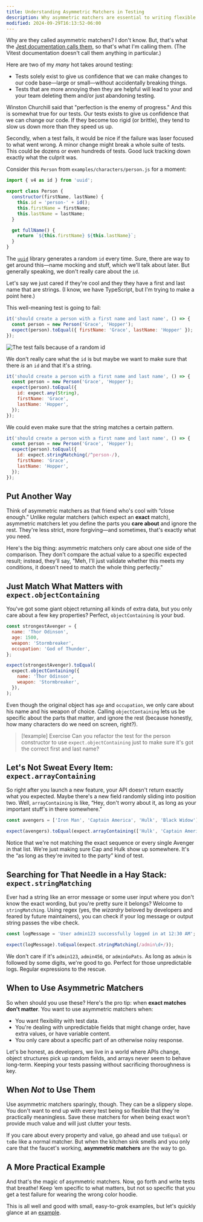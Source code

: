 ```yaml
---
title: Understanding Asymmetric Matchers in Testing
description: Why asymmetric matchers are essential to writing flexible tests.
modified: 2024-09-29T16:13:52-06:00
---
```


Why are they called asymmetric matchers? I don't know. But, that's what the [Jest documentation calls them](https://jestjs.io/docs/expect#asymmetric-matchers), so that's what I'm calling them. (The Vitest documentation doesn't call them anything in particular.)

Here are two of my _many_ hot takes around testing:

- Tests solely exist to give us confidence that we can make changes to our code base—large or small—without accidentally breaking things.
- Tests that are more annoying then they are helpful will lead to your and your team deleting them and/or just abandoning testing.

Winston Churchill said that "perfection is the enemy of progress." And this is somewhat true for our tests. Our tests exists to give us confidence that we can change our code. If they become too rigid (or brittle), they tend to slow us down more than they speed us up.

Secondly, when a test fails, it would be nice if the failure was laser focused to what went wrong. A minor change might break a whole suite of tests. This could be dozens or even hundreds of tests. Good luck tracking down exactly what the culprit was.

Consider this `Person` from `examples/characters/person.js` for a moment:

```javascript
import { v4 as id } from 'uuid';

export class Person {
  constructor(firstName, lastName) {
    this.id = 'person-' + id();
    this.firstName = firstName;
    this.lastName = lastName;
  }

  get fullName() {
    return `${this.firstName} ${this.lastName}`;
  }
}
```

The [`uuid`](https://npm.im/uuid) library generates a random `id` every time. Sure, there are way to get around this—name mocking and stuff, which we'll talk about later. But generally speaking, we don't really care about the `id`.

Let's say we just cared if they're cool and they they have a first and last name that are strings. (I know, we have TypeScript, but I'm trying to make a point here.)

This well-meaning test is going to fail:

```javascript
it('should create a person with a first name and last name', () => {
  const person = new Person('Grace', 'Hopper');
  expect(person).toEqual({ firstName: 'Grace', lastName: 'Hopper' });
});
```

![The test fails because of a random id](assets/failing-test-due-to-random-id.png)

We don't really care what the `id` is but maybe we want to make sure that there _is_ an `id` and that it's a string.

```javascript
it('should create a person with a first name and last name', () => {
  const person = new Person('Grace', 'Hopper');
  expect(person).toEqual({
    id: expect.any(String),
    firstName: 'Grace',
    lastName: 'Hopper',
  });
});
```

We could even make sure that the string matches a certain pattern.

```javascript
it('should create a person with a first name and last name', () => {
  const person = new Person('Grace', 'Hopper');
  expect(person).toEqual({
    id: expect.stringMatching(/^person-/),
    firstName: 'Grace',
    lastName: 'Hopper',
  });
});
```

## Put Another Way

Think of asymmetric matchers as that friend who's cool with “close enough.” Unlike regular matchers (which expect an **exact** match), asymmetric matchers let you define the parts you **care about** and ignore the rest. They're less strict, more forgiving—and sometimes, that's exactly what you need.

Here's the big thing: asymmetric matchers only care about one side of the comparison. They don't compare the actual value to a specific expected result; instead, they'll say, "Meh, I'll just validate whether this meets my conditions, it doesn't need to match the whole thing perfectly."

## Just Match What Matters with `expect.objectContaining`

You've got some giant object returning all kinds of extra data, but you only care about a few key properties? Perfect, `objectContaining` is your bud.

```js
const strongestAvenger = {
  name: 'Thor Odinson',
  age: 1500,
  weapon: 'Stormbreaker',
  occupation: 'God of Thunder',
};

expect(strongestAvenger).toEqual(
  expect.objectContaining({
    name: 'Thor Odinson',
    weapon: 'Stormbreaker',
  }),
);
```

Even though the original object has `age` and `occupation`, we only care about his name and his weapon of choice. Calling `objectContaining` lets us be specific about the parts that matter, and ignore the rest (because honestly, how many characters do we need on screen, right?).

> \[!example] Exercise
> Can you refactor the test for the person constructor to use `expect.objectContaining` just to make sure it's got the correct first and last name?

## Let's Not Sweat Every Item: `expect.arrayContaining`

So right after you launch a new feature, your API doesn't return exactly what you expected. Maybe there's a new field randomly sliding into position two. Well, `arrayContaining` is like, “Hey, don't worry about it, as long as your important stuff's in there somewhere.”

```js
const avengers = ['Iron Man', 'Captain America', 'Hulk', 'Black Widow'];

expect(avengers).toEqual(expect.arrayContaining(['Hulk', 'Captain America']));
```

Notice that we're not matching the exact sequence or every single Avenger in that list. We're just making sure Cap and Hulk show up somewhere. It's the “as long as they're invited to the party” kind of test.

## Searching for That Needle in a Hay Stack: `expect.stringMatching`

Ever had a string like an error message or some user input where you don't know the exact wording, but you're pretty sure it belongs? Welcome to `stringMatching`. Using regex (yes, the _wizardry_ beloved by developers and feared by future maintainers), you can check if your log message or output string passes the vibe check.

```js
const logMessage = 'User admin123 successfully logged in at 12:30 AM';

expect(logMessage).toEqual(expect.stringMatching(/admin\d+/));
```

We don't care if it's `admin123`, `admin456`, or `adminGoPats`. As long as `admin` is followed by some digits, we're good to go. Perfect for those unpredictable logs. Regular expressions to the rescue.

## When to Use Asymmetric Matchers

So when should you use these? Here's the pro tip: when **exact matches don't matter**. You want to use asymmetric matchers when:

- You want flexibility with test data.
- You're dealing with unpredictable fields that might change order, have extra values, or have variable content.
- You only care about a specific part of an otherwise noisy response.

Let's be honest, as developers, we live in a world where APIs change, object structures pick up random fields, and arrays never seem to behave long-term. Keeping your tests passing without sacrificing thoroughness is key.

## When _Not_ to Use Them

Use asymmetric matchers sparingly, though. They can be a slippery slope. You don't want to end up with every test being so flexible that they're practically meaningless. Save these matchers for when being exact won't provide much value and will just clutter your tests.

If you care about every property and value, go ahead and use `toEqual` or `toBe` like a normal matcher. But when the kitchen sink smells and you only care that the faucet's working, **asymmetric matchers** are the way to go.

## A More Practical Example

And that's the magic of asymmetric matchers. Now, go forth and write tests that breathe! Keep ‘em specific to what matters, but not so specific that you get a test failure for wearing the wrong color hoodie.

This is all well and good with small, easy-to-grok examples, but let's quickly glance at an [example](asymmetric-matching-example.md).
